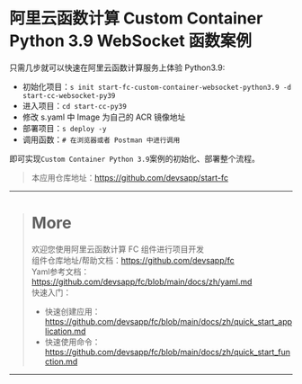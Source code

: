 # 阿里云函数计算 Custom Container Python 3.9 WebSocket 函数案例

只需几步就可以快速在阿里云函数计算服务上体验 Python3.9:

- 初始化项目：`s init start-fc-custom-container-websocket-python3.9 -d start-cc-websocket-py39`
- 进入项目：`cd start-cc-py39`
- 修改 s.yaml 中 Image 为自己的 ACR 镜像地址
- 部署项目：`s deploy -y`
- 调用函数：`# 在浏览器或者 Postman 中进行调用`

即可实现`Custom Container Python 3.9`案例的初始化、部署整个流程。

> 本应用仓库地址：https://github.com/devsapp/start-fc

------------------------------------
> # More
> 欢迎您使用阿里云函数计算 FC 组件进行项目开发   
> 组件仓库地址/帮助文档：https://github.com/devsapp/fc   
> Yaml参考文档：https://github.com/devsapp/fc/blob/main/docs/zh/yaml.md   
> 快速入门：
>   - 快速创建应用：https://github.com/devsapp/fc/blob/main/docs/zh/quick_start_application.md
>   - 快速使用命令：https://github.com/devsapp/fc/blob/main/docs/zh/quick_start_function.md
------------------------------------
